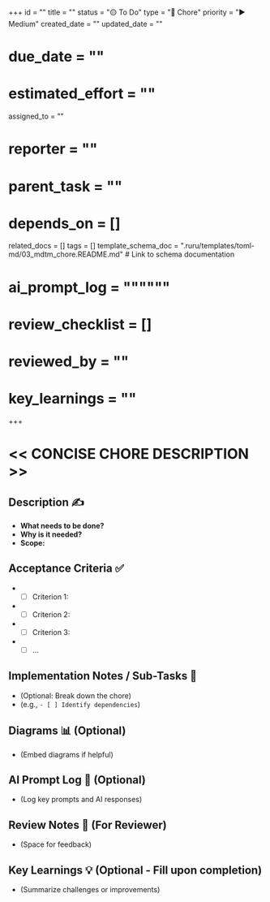 +++
id = ""
title = ""
status = "🟡 To Do"
type = "🧹 Chore"
priority = "▶️ Medium"
created_date = ""
updated_date = ""
# due_date = ""
# estimated_effort = ""
assigned_to = ""
# reporter = ""
# parent_task = ""
# depends_on = []
related_docs = []
tags = []
template_schema_doc = ".ruru/templates/toml-md/03_mdtm_chore.README.md" # Link to schema documentation
# ai_prompt_log = """"""
# review_checklist = []
# reviewed_by = ""
# key_learnings = ""
+++

# << CONCISE CHORE DESCRIPTION >>

## Description ✍️

*   **What needs to be done?**
*   **Why is it needed?**
*   **Scope:**

## Acceptance Criteria ✅

*   - [ ] Criterion 1:
*   - [ ] Criterion 2:
*   - [ ] Criterion 3:
*   - [ ] ...

## Implementation Notes / Sub-Tasks 📝

*   (Optional: Break down the chore)
*   (e.g., `- [ ] Identify dependencies`)

## Diagrams 📊 (Optional)

*   (Embed diagrams if helpful)

## AI Prompt Log 🤖 (Optional)

*   (Log key prompts and AI responses)

## Review Notes 👀 (For Reviewer)

*   (Space for feedback)

## Key Learnings 💡 (Optional - Fill upon completion)

*   (Summarize challenges or improvements)